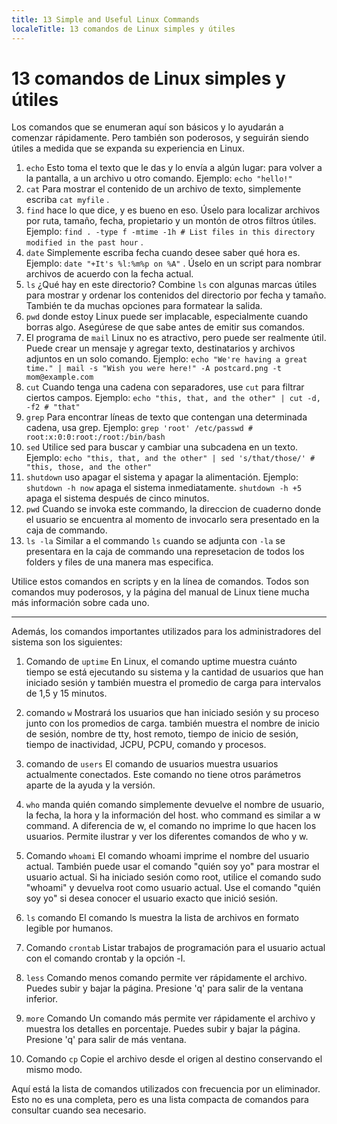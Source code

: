 ```yaml
---
title: 13 Simple and Useful Linux Commands
localeTitle: 13 comandos de Linux simples y útiles
---
```

# 13 comandos de Linux simples y útiles

Los comandos que se enumeran aquí son básicos y lo ayudarán a comenzar rápidamente. Pero también son poderosos, y seguirán siendo útiles a medida que se expanda su experiencia en Linux.

1.  `echo` Esto toma el texto que le das y lo envía a algún lugar: para volver a la pantalla, a un archivo u otro comando. Ejemplo: `echo "hello!"`
2.  `cat` Para mostrar el contenido de un archivo de texto, simplemente escriba `cat myfile` .
3.  `find` hace lo que dice, y es bueno en eso. Úselo para localizar archivos por ruta, tamaño, fecha, propietario y un montón de otros filtros útiles. Ejemplo: `find . -type f -mtime -1h # List files in this directory modified in the past hour` .
4.  `date` Simplemente escriba fecha cuando desee saber qué hora es. Ejemplo: `date "+It's %l:%m%p on %A"` . Úselo en un script para nombrar archivos de acuerdo con la fecha actual.
5.  `ls` ¿Qué hay en este directorio? Combine `ls` con algunas marcas útiles para mostrar y ordenar los contenidos del directorio por fecha y tamaño. También te da muchas opciones para formatear la salida.
6.  `pwd` donde estoy Linux puede ser implacable, especialmente cuando borras algo. Asegúrese de que sabe antes de emitir sus comandos.
7.  El programa de `mail` Linux no es atractivo, pero puede ser realmente útil. Puede crear un mensaje y agregar texto, destinatarios y archivos adjuntos en un solo comando. Ejemplo: `echo "We're having a great time." | mail -s "Wish you were here!" -A postcard.png -t mom@example.com`
8.  `cut` Cuando tenga una cadena con separadores, use `cut` para filtrar ciertos campos. Ejemplo: `echo "this, that, and the other" | cut -d, -f2 # "that"`
9.  `grep` Para encontrar líneas de texto que contengan una determinada cadena, usa grep. Ejemplo: `grep 'root' /etc/passwd # root:x:0:0:root:/root:/bin/bash`
10.  `sed` Utilice sed para buscar y cambiar una subcadena en un texto. Ejemplo: `echo "this, that, and the other" | sed 's/that/those/' # "this, those, and the other"`
11.  `shutdown` uso apagar el sistema y apagar la alimentación. Ejemplo: `shutdown -h now` apaga el sistema inmediatamente. `shutdown -h +5` apaga el sistema después de cinco minutos.
12. `pwd` Cuando se invoka este commando, la direccion de cuaderno donde el usuario se encuentra al momento de invocarlo sera presentado en la caja de commando.
13. `ls -la` Similar a el commando `ls` cuando se adjunta con `-la` se presentara en la caja de commando una represetacion de todos los folders y files de una manera mas especifica.

Utilice estos comandos en scripts y en la línea de comandos. Todos son comandos muy poderosos, y la página del manual de Linux tiene mucha más información sobre cada uno.

* * *

Además, los comandos importantes utilizados para los administradores del sistema son los siguientes:

1.  Comando de `uptime` En Linux, el comando uptime muestra cuánto tiempo se está ejecutando su sistema y la cantidad de usuarios que han iniciado sesión y también muestra el promedio de carga para intervalos de 1,5 y 15 minutos.
    
2.  comando `w` Mostrará los usuarios que han iniciado sesión y su proceso junto con los promedios de carga. también muestra el nombre de inicio de sesión, nombre de tty, host remoto, tiempo de inicio de sesión, tiempo de inactividad, JCPU, PCPU, comando y procesos.
    
3.  comando de `users` El comando de usuarios muestra usuarios actualmente conectados. Este comando no tiene otros parámetros aparte de la ayuda y la versión.
    
4.  `who` manda quién comando simplemente devuelve el nombre de usuario, la fecha, la hora y la información del host. who command es similar a w command. A diferencia de w, el comando no imprime lo que hacen los usuarios. Permite ilustrar y ver los diferentes comandos de who y w.
    
5.  Comando `whoami` El comando whoami imprime el nombre del usuario actual. También puede usar el comando "quién soy yo" para mostrar el usuario actual. Si ha iniciado sesión como root, utilice el comando sudo "whoami" y devuelva root como usuario actual. Use el comando "quién soy yo" si desea conocer el usuario exacto que inició sesión.
    
6.  `ls` comando El comando ls muestra la lista de archivos en formato legible por humanos.
    
7.  Comando `crontab` Listar trabajos de programación para el usuario actual con el comando crontab y la opción -l.
    
8.  `less` Comando menos comando permite ver rápidamente el archivo. Puedes subir y bajar la página. Presione 'q' para salir de la ventana inferior.
    
9.  `more` Comando Un comando más permite ver rápidamente el archivo y muestra los detalles en porcentaje. Puedes subir y bajar la página. Presione 'q' para salir de más ventana.
    
10.  Comando `cp` Copie el archivo desde el origen al destino conservando el mismo modo.
    

Aquí está la lista de comandos utilizados con frecuencia por un eliminador. Esto no es una completa, pero es una lista compacta de comandos para consultar cuando sea necesario.
